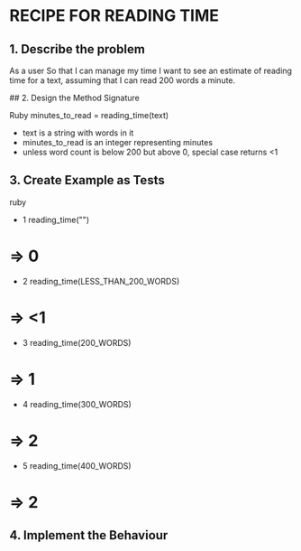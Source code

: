 # RECIPE FOR READING TIME

## 1. Describe the problem
As a user
So that I can manage my time
I want to see an estimate of reading time for a text, assuming that I can read 200 words a minute.

## 2. Design the Method Signature

   Ruby
minutes_to_read = reading_time(text)

* text is a string with words in it
* minutes_to_read is an integer representing minutes
* unless word count is below 200 but above 0, special case returns <1

## 3. Create Example as Tests

   ruby
* 1
reading_time("")
# => 0
* 2
reading_time(LESS_THAN_200_WORDS)
# => <1
* 3
reading_time(200_WORDS)
# => 1
* 4
reading_time(300_WORDS)
# => 2
* 5
reading_time(400_WORDS)
# => 2

## 4. Implement the Behaviour